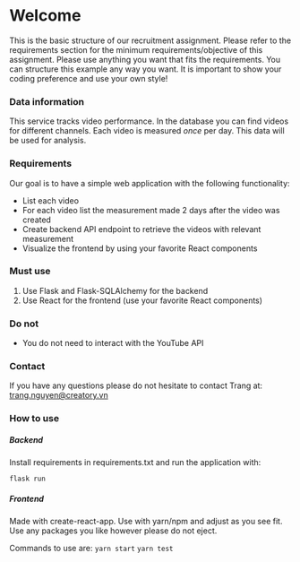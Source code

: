 # Welcome
This is the basic structure of our recruitment assignment. Please refer to the requirements section for the minimum requirements/objective of this assignment. Please use anything you want that fits the requirements. You can structure this example any way you want. It is important to show your coding preference and use your own style!

### Data information
This service tracks video performance. In the database you can find videos for different channels. Each video is measured *once* per day. This data will be used for analysis. 

### Requirements
Our goal is to have a simple web application with the following functionality:

 - List each video
 - For each video list the measurement made 2 days after the video was created
 - Create backend API endpoint to retrieve the videos with relevant measurement
 - Visualize the frontend by using your favorite React components

### Must use
 1. Use Flask and Flask-SQLAlchemy for the backend
 2. Use React for the frontend (use your favorite React components)

### Do not
 - You do not need to interact with the YouTube API

### Contact
If you have any questions please do not hesitate to contact Trang at: trang.nguyen@creatory.vn

### How to use
##### Backend
Install requirements in requirements.txt and run the application with:

`flask run`
##### Frontend
Made with create-react-app. Use with yarn/npm and adjust as you see fit. Use any packages you like however please do not eject.

Commands to use are:
`yarn start`
`yarn test`
